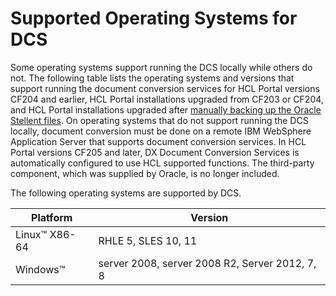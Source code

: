 # Supported Operating Systems for DCS

Some operating systems support running the DCS locally while others do not. The following table lists the operating systems and versions that support running the document conversion services for HCL Portal versions CF204 and earlier, HCL Portal installations upgraded from CF203 or CF204, and HCL Portal installations upgraded after [manually backing up the Oracle Stellent files](./dcs_backup.md). On operating systems that do not support running the DCS locally, document conversion must be done on a remote IBM WebSphere Application Server that supports document conversion services. In HCL Portal versions CF205 and later, DX Document Conversion Services is automatically configured to use HCL supported functions. The third-party component, which was supplied by Oracle, is no longer included.

The following operating systems are supported by DCS.

|Platform|Version|
|--------|-------|
|Linux™ X86-64|RHLE 5, SLES 10, 11|
|Windows™|server 2008, server 2008 R2, Server 2012, 7, 8|


